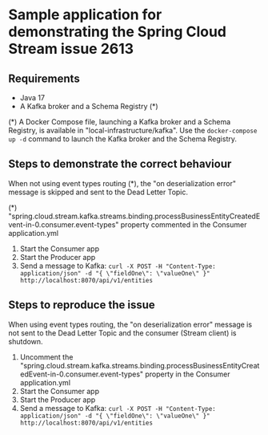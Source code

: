 # Sample application for demonstrating the Spring Cloud Stream issue 2613

## Requirements
- Java 17
- A Kafka broker and a Schema Registry (*)

(*) A Docker Compose file, launching a Kafka broker and a Schema Registry, is available in "local-infrastructure/kafka".
Use the `docker-compose up -d` command to launch the Kafka broker and the Schema Registry.

## Steps to demonstrate the correct behaviour

When not using event types routing (*), the "on deserialization error" message is skipped and sent to the Dead Letter Topic.

(*) "spring.cloud.stream.kafka.streams.binding.processBusinessEntityCreatedEvent-in-0.consumer.event-types" property commented in the Consumer application.yml

1. Start the Consumer app
2. Start the Producer app
3. Send a message to Kafka: `curl -X POST -H "Content-Type: application/json" -d "{ \"fieldOne\": \"valueOne\" }" http://localhost:8070/api/v1/entities`

## Steps to reproduce the issue

When using event types routing, the "on deserialization error" message is not sent to the Dead Letter Topic and the consumer (Stream client) is shutdown.

1. Uncomment the "spring.cloud.stream.kafka.streams.binding.processBusinessEntityCreatedEvent-in-0.consumer.event-types" property in the Consumer application.yml
2. Start the Consumer app
3. Start the Producer app
4. Send a message to Kafka: `curl -X POST -H "Content-Type: application/json" -d "{ \"fieldOne\": \"valueOne\" }" http://localhost:8070/api/v1/entities`
